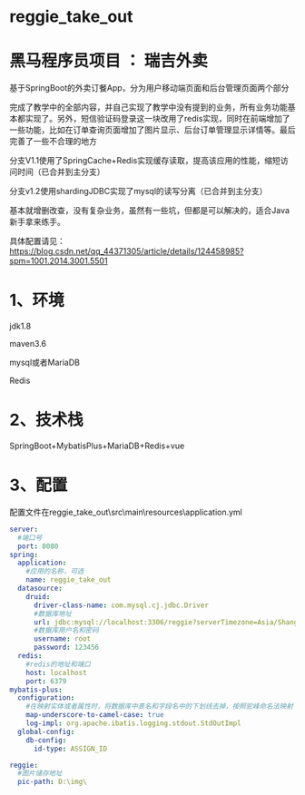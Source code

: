 # reggie_take_out

# 黑马程序员项目 ： 瑞吉外卖

基于SpringBoot的外卖订餐App，分为用户移动端页面和后台管理页面两个部分

完成了教学中的全部内容，并自己实现了教学中没有提到的业务，所有业务功能基本都实现了。另外，短信验证码登录这一块改用了redis实现，同时在前端增加了一些功能，比如在订单查询页面增加了图片显示、后台订单管理显示详情等。最后完善了一些不合理的地方

分支V1.1使用了SpringCache+Redis实现缓存读取，提高该应用的性能，缩短访问时间（已合并到主分支）

分支v1.2使用shardingJDBC实现了mysql的读写分离（已合并到主分支）

基本就增删改查，没有复杂业务，虽然有一些坑，但都是可以解决的，适合Java新手拿来练手。

具体配置请见：https://blog.csdn.net/qq_44371305/article/details/124458985?spm=1001.2014.3001.5501

# 1、环境

jdk1.8

maven3.6

mysql或者MariaDB

Redis

# 2、技术栈

SpringBoot+MybatisPlus+MariaDB+Redis+vue

# 3、配置

配置文件在reggie_take_out\src\main\resources\application.yml

```yaml
server:
  #端口号
  port: 8080
spring:
  application:
    #应用的名称，可选
    name: reggie_take_out
  datasource:
    druid:
      driver-class-name: com.mysql.cj.jdbc.Driver
      #数据库地址
      url: jdbc:mysql://localhost:3306/reggie?serverTimezone=Asia/Shanghai&useUnicode=true&characterEncoding=utf-8&zeroDateTimeBehavior=convertToNull&useSSL=false&allowPublicKeyRetrieval=true
      #数据库用户名和密码
      username: root
      password: 123456
  redis:
    #redis的地址和端口
    host: localhost
    port: 6379
mybatis-plus:
  configuration:
    #在映射实体或者属性时，将数据库中表名和字段名中的下划线去掉，按照驼峰命名法映射
    map-underscore-to-camel-case: true
    log-impl: org.apache.ibatis.logging.stdout.StdOutImpl
  global-config:
    db-config:
      id-type: ASSIGN_ID

reggie:
  #图片储存地址
  pic-path: D:\img\
```

# 

